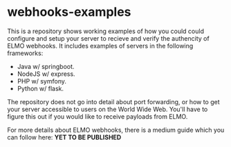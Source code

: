 # webhooks-examples
This is a repository shows working examples of how you could could configure and setup your server to recieve and verify the authencity of ELMO webhooks. It includes examples of servers in the following frameworks:

- Java w/ springboot.
- NodeJS w/ express.
- PHP w/ symfony.
- Python w/ flask.

The repository does not go into detail about port forwarding, or how to get your server accessible to users on the World Wide Web. You'll have to figure this out if you would like to receive payloads from ELMO.

For more details about ELMO webhooks, there is a medium guide which you can follow here: **YET TO BE PUBLISHED**
